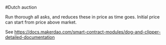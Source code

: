 #Dutch auction

Run thorough all asks, and reduces these in price as time goes. Initial price can start from price above market.

See https://docs.makerdao.com/smart-contract-modules/dog-and-clipper-detailed-documentation
